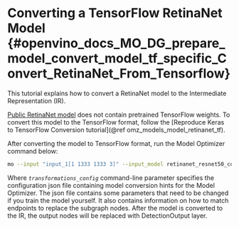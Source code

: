 # Converting a TensorFlow RetinaNet Model {#openvino_docs_MO_DG_prepare_model_convert_model_tf_specific_Convert_RetinaNet_From_Tensorflow}

This tutorial explains how to convert a RetinaNet model to the Intermediate Representation (IR).

[Public RetinaNet model](https://github.com/fizyr/keras-retinanet) does not contain pretrained TensorFlow weights.
To convert this model to the TensorFlow format, follow the [Reproduce Keras to TensorFlow Conversion tutorial](@ref omz_models_model_retinanet_tf).

After converting the model to TensorFlow format, run the Model Optimizer command below:
```sh
mo --input "input_1[1 1333 1333 3]" --input_model retinanet_resnet50_coco_best_v2.1.0.pb --data_type FP32 --transformations_config front/tf/retinanet.json
```

Where *`transformations_config`* command-line parameter specifies the configuration json file containing model conversion hints for the Model Optimizer.
The json file contains some parameters that need to be changed if you train the model yourself. It also contains information on how to match endpoints
to replace the subgraph nodes. After the model is converted to the IR, the output nodes will be replaced with DetectionOutput layer.
